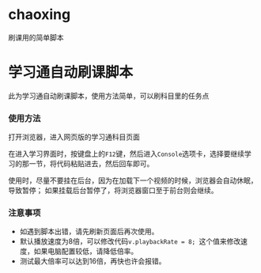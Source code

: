 # chaoxing
刷课用的简单脚本
# 学习通自动刷课脚本
此为学习通自动刷课脚本，使用方法简单，可以刷科目里的任务点

### 使用方法

打开浏览器，进入网页版的学习通科目页面


在进入学习界面时，按键盘上的`F12`键，然后进入`Console`选项卡，选择要继续学习的那一节，将代码粘贴进去，然后回车即可。

使用时，尽量不要挂在后台，因为在加载下一个视频的时候，浏览器会自动休眠，导致暂停；
如果挂载后台暂停了，将浏览器窗口至于前台则会继续。

### 注意事项

- 如遇到脚本出错，请先刷新页面后再次使用。
- 默认播放速度为8倍，可以修改代码`v.playbackRate = 8; `这个值来修改速度，如果电脑配置较低，请降低倍率。
- 测试最大倍率可以达到16倍，再快也许会报错。
